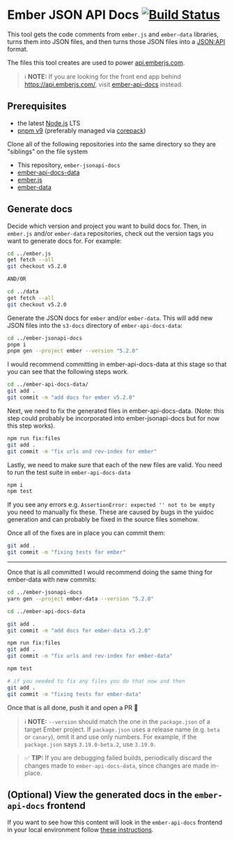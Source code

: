 # Ember JSON API Docs [![Build Status](https://github.com/ember-learn/ember-jsonapi-docs/actions/workflows/ci.yaml/badge.svg)](https://github.com/ember-learn/ember-jsonapi-docs/actions/workflows/ci.yaml)


This tool gets the code comments from `ember.js` and `ember-data` libraries, 
turns them into JSON files, and then turns those JSON files into a
[JSON:API](http://jsonapi.org/) format.

The files this tool creates are used to power 
[api.emberjs.com](https://api.emberjs.com).


> ℹ️ **NOTE:** If you are looking for the front end app behind https://api.emberjs.com/, visit [ember-api-docs](https://github.com/ember-learn/ember-api-docs) instead.

## Prerequisites

- the latest [Node.js](https://nodejs.org/) LTS
- [pnpm v9](https://pnpm.io/) (preferably managed via [corepack](https://github.com/nodejs/corepack))

Clone all of the following repositories into the same directory so they are "siblings" on the file system

- This repository, `ember-jsonapi-docs`
- [ember-api-docs-data](https://github.com/ember-learn/ember-api-docs-data)
- [ember.js](https://github.com/emberjs/ember.js)
- [ember-data](https://github.com/emberjs/data/)

## Generate docs

Decide which version and project you want to build docs for.
Then, in `ember.js` and/or `ember-data` repositories, check out the version
tags you want to generate docs for. For example:

```sh
cd ../ember.js
get fetch --all
git checkout v5.2.0

AND/OR

cd ../data
get fetch --all
git checkout v5.2.0
```

Generate the JSON docs for `ember` and/or `ember-data`. This will add new JSON
files into the `s3-docs` directory of `ember-api-docs-data`:

```sh
cd ../ember-jsonapi-docs
pnpm i
pnpm gen --project ember --version "5.2.0"
```

I would recommend committing in ember-api-docs-data at this stage so that you can see that the following steps work.

```sh
cd ../ember-api-docs-data/
git add . 
git commit -m "add docs for ember v5.2.0"
```

Next, we need to fix the generated files in ember-api-docs-data. (Note: this step could probably be incorporated into ember-jsonapi-docs
but for now this step works).

```sh
npm run fix:files
git add .
git commit -m "fix urls and rev-index for ember"
```

Lastly, we need to make sure that each of the new files are valid. You need to run the test suite in `ember-api-docs-data`

```sh
npm i
npm test
```

If you see any errors e.g. `AssertionError: expected '' not to be empty` you need to manually fix these. These are caused by bugs in the yuidoc generation and can probably be fixed in the source files somehow.

Once all of the fixes are in place you can commit them: 

```sh
git add .
git commit -m "fixing tests for ember"
```

--- 

Once that is all committed I would recommend doing the same thing for ember-data with new commits: 

```sh
cd ../ember-jsonapi-docs
yarn gen --project ember-data --version "5.2.0"

cd ../ember-api-docs-data

git add . 
git commit -m "add docs for ember-data v5.2.0"

npm run fix:files
git add .
git commit -m "fix urls and rev-index for ember-data"

npm test

# if you needed to fix any files you do that now and then
git add .
git commit -m "fixing tests for ember-data"
```

Once that is all done, push it and open a PR 🎉

> ℹ️ **NOTE:** `--version` should match the one in the `package.json` of a target Ember project. If `package.json` uses a release name (e.g. `beta` or `canary`), omit it and use only numbers. For example, if the `package.json` says `3.19.0-beta.2`, use `3.19.0`.

> ✅ **TIP:** If you are debugging failed builds, periodically discard the changes
made to `ember-api-docs-data`, since changes are made in-place.

## (Optional) View the generated docs in the `ember-api-docs` frontend

If you want to see how this content will look in the `ember-api-docs` frontend in your local environment follow [these instructions](https://github.com/ember-learn/ember-api-docs).
 
